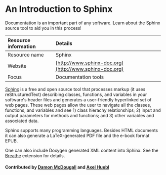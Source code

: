 # An Introduction to Sphinx

Documentation is an important part of any software. Learn about the Sphinx source tool to aid you in this process!

Resource information | Details 
:--- | :--- 
Resource name | Sphinx
Website  | [http://www.sphinx-doc.org](http://www.sphinx-doc.org) 
Focus | Documentation tools

[Sphinx](http://www.sphinx-doc.org) is a free and open source tool
that processes markup (it uses reStructuredText) describing classes, functions, and variables in your software's header files and generates a user-friendly hyperlinked set of web
pages.  These web pages allow the user to navigate all the classes, functions,
and variables and see 1) class hierachy relationships; 2) input and output
parameters for methods and functions; and 3) other variables and associated
data.

Sphinx supports many programming languages.
Besides HTML documents it can also generate a LaTeX-generated PDF file and
the e-book format EPUB.

One can also include Doxygen generated XML content into Sphinx.
See the
[Breathe](https://github.com/michaeljones/breathe/) extension for details.

#### Contributed by [Damon McDougall](https://github.com/dmcdougall) and [Axel Huebl](https://github.com/ax3l)

<!---
Publish: yes
Categories: development
Topics: documentation
Tags: tool
Level: 2
Prerequisites: defaults
Aggregate: subresource
--->
